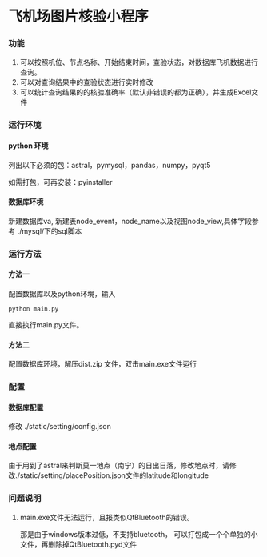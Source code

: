 # 飞机场图片核验小程序

### 功能

1. 可以按照机位、节点名称、开始结束时间，查验状态，对数据库飞机数据进行查询。
2. 可以对查询结果中的查验状态进行实时修改
3. 可以统计查询结果的的核验准确率（默认非错误的都为正确），并生成Excel文件



### 运行环境

#### python 环境

列出以下必须的包：astral，pymysql，pandas，numpy，pyqt5

如需打包，可再安装：pyinstaller

#### 数据库环境

新建数据库va, 新建表node_event，node_name以及视图node_view,具体字段参考 ./mysql/下的sql脚本



### 运行方法

#### 方法一

配置数据库以及python环境，输入

```
python main.py
```

直接执行main.py文件。

#### 方法二

配置数据库环境，解压dist.zip 文件，双击main.exe文件运行



### 配置

#### 数据库配置

修改 ./static/setting/config.json

#### 地点配置

由于用到了astral来判断莫一地点（南宁）的日出日落，修改地点时，请修改./static/setting/placePosition.json文件的latitude和longitude



### 问题说明

1. main.exe文件无法运行，且报类似QtBluetooth的错误。

   那是由于windows版本过低，不支持bluetooth， 可以打包成一个个单独的小文件，再删除掉QtBluetooth.pyd文件



